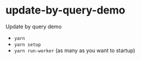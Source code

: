 # update-by-query-demo
Update by query demo

- `yarn`
- `yarn setup`
- `yarn run-worker` (as many as you want to startup)
